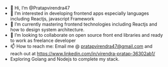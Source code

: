 - 👋 Hi, I’m @Pratapvirendra47
- 👀 I’m interested in developing frontend apps especially languages including Reactjs, javascript Framework
- 🌱 I’m currently mastering frontend technologies including Reactjs and how to design system architecture.
- 💞️ I’m looking to collaborate on open source front end libraries and ready to work as freelance developer
- 📫 How to reach me: Email me @ pratapvirendra47@gmail.com and reach out at https://www.linkedin.com/in/virendra-pratap-36302ab1/
-  Exploring Golang and Nodejs to complete my stack.
<!---
Pratapvirendra47/Pratapvirendra47 is a ✨ special ✨ repository because its `README.md` (this file) appears on your GitHub profile.
You can click the Preview link to take a look at your changes.
--->
